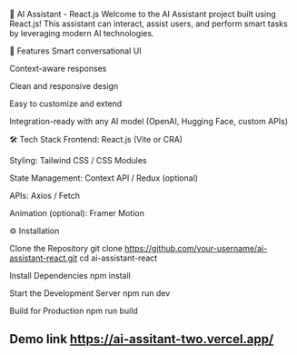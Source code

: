 🤖 AI Assistant - React.js
Welcome to the AI Assistant project built using React.js!
This assistant can interact, assist users, and perform smart tasks by leveraging modern AI technologies.

🚀 Features
Smart conversational UI

Context-aware responses

Clean and responsive design

Easy to customize and extend

Integration-ready with any AI model (OpenAI, Hugging Face, custom APIs)

🛠 Tech Stack
Frontend: React.js (Vite or CRA)

Styling: Tailwind CSS / CSS Modules

State Management: Context API / Redux (optional)

APIs: Axios / Fetch

Animation (optional): Framer Motion

⚙️ Installation

Clone the Repository
git clone https://github.com/your-username/ai-assistant-react.git
cd ai-assistant-react

Install Dependencies
npm install

Start the Development Server
npm run dev

Build for Production
npm run build

## Demo link https://ai-assitant-two.vercel.app/